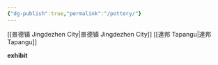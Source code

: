 ```yaml
---
{"dg-publish":true,"permalink":"/pottery/"}
---
```




[[景德镇 Jingdezhen City\|景德镇 Jingdezhen City]]
[[達邦 Tapangu\|達邦 Tapangu]]

**exhibit**